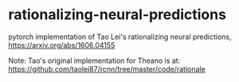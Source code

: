 # rationalizing-neural-predictions

pytorch implementation of Tao Lei's rationalizing neural predictions, https://arxiv.org/abs/1606.04155

Note: Tao's original implementation for Theano is at: https://github.com/taolei87/rcnn/tree/master/code/rationale
